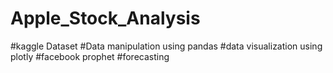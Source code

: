 # Apple_Stock_Analysis
#kaggle Dataset
#Data manipulation using pandas
#data visualization using plotly
#facebook prophet
#forecasting
